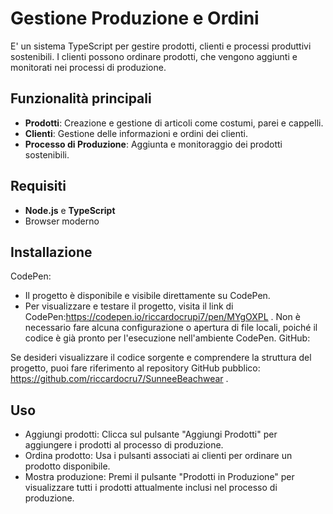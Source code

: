 # Gestione Produzione e Ordini

E' un sistema TypeScript per gestire prodotti, clienti e processi produttivi sostenibili. I clienti possono ordinare prodotti, che vengono aggiunti e monitorati nei processi di produzione.

## Funzionalità principali
- **Prodotti**: Creazione e gestione di articoli come costumi, parei e cappelli.
- **Clienti**: Gestione delle informazioni e ordini dei clienti.
- **Processo di Produzione**: Aggiunta e monitoraggio dei prodotti sostenibili.

## Requisiti
- **Node.js** e **TypeScript**
- Browser moderno

## Installazione
CodePen:

- Il progetto è disponibile e visibile direttamente su CodePen.
- Per visualizzare e testare il progetto, visita il link di CodePen:https://codepen.io/riccardocrupi7/pen/MYgOXPL . Non è necessario fare alcuna configurazione o apertura di file locali, poiché il codice è già pronto per l'esecuzione nell'ambiente CodePen.
GitHub:

Se desideri visualizzare il codice sorgente e comprendere la struttura del progetto, puoi fare riferimento al repository GitHub pubblico: https://github.com/riccardocru7/SunneeBeachwear .


## Uso

- Aggiungi prodotti: Clicca sul pulsante "Aggiungi Prodotti" per aggiungere i prodotti al processo di produzione.
- Ordina prodotto: Usa i pulsanti associati ai clienti per ordinare un prodotto disponibile.
- Mostra produzione: Premi il pulsante "Prodotti in Produzione" per visualizzare tutti i prodotti attualmente inclusi nel processo di produzione.
